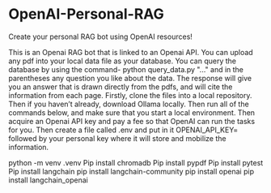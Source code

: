 # OpenAI-Personal-RAG
Create your personal RAG bot using OpenAI resources!

This is an Openai RAG bot that is linked to an Openai API. You can upload any pdf into your local data file as your database. You can query the database by using the command-  python query_data.py "..." and in the parentheses any question you like about the data. The response will give you an answer that is drawn directly from the pdfs, and will cite the information from each page. Firstly, clone the files into a local repository. Then if you haven’t already, download Ollama locally. Then run all of the commands below, and make sure that you start a local environment. Then acquire an Openai API key and pay a fee so that OpenAI can run the tasks for you. Then create a file called .env and put in it OPENAI_API_KEY=   followed by your personal key where it will store and mobilize the information.



python -m venv .venv
Pip install chromadb
Pip install pypdf
Pip install pytest
Pip install langchain
pip install langchain-community
pip install openai
pip install langchain_openai
